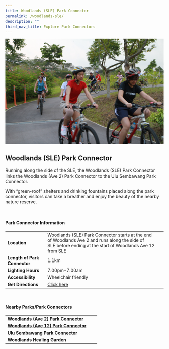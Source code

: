 ```yaml
---
title: Woodlands (SLE) Park Connector
permalink: /woodlands-sle/
description: ""
third_nav_title: Explore Park Connectors
---
```

![Woodlands (SLE) Park Connector](/images/woodlands%20sle%20pc.jfif)


## Woodlands (SLE) Park Connector

Running along the side of the SLE, the Woodlands (SLE) Park Connector links the Woodlands (Ave 2) Park Connector to the Ulu Sembawang Park Connector.

With “green-roof” shelters and drinking fountains placed along the park connector, visitors can take a breather and enjoy the beauty of the nearby nature reserve.


<br>

#### Park Connector Information

|  |  |  |
| -------- | -------- | -------- |
| **Location** | Woodlands (SLE) Park Connector starts at&nbsp;the end of Woodlands Ave 2&nbsp;and runs along&nbsp;the side of SLE&nbsp;before ending at&nbsp;the start of Woodlands Ave 12 from SLE |  |
| **Length of Park Connector** | 1.1km |  |
| **Lighting Hours** | 7.00pm-7.00am | |
| **Accessibility** | Wheelchair friendly | |
| **Get Directions** | [Click here](https://www.onemap.gov.sg/v2/?lat=1.42495476530986&amp;lng=103.790984442728) | |

<br>

#### Nearby Parks/Park Connectors

|   |  |  |
| -------- | -------- | -------- |
|[**Woodlands (Ave 2) Park Connector**](https://www.nparks.gov.sg/gardens-parks-and-nature/park-connector-network/woodlands-ave-2-park-connector) | | |
| [**Woodlands (Ave 12) Park Connector**](https://www.nparks.gov.sg/gardens-parks-and-nature/park-connector-network/woodlands-ave-12-park-connector) | | |
| **Ulu Sembawang Park Connector** | | |
| **Woodlands Healing Garden**| | |